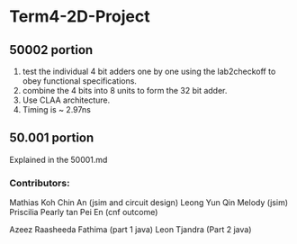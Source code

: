 # Term4-2D-Project

## 50002 portion
1. test the individual 4 bit adders one by one using the lab2checkoff to obey functional specifications.
2. combine the 4 bits into 8 units to form the 32 bit adder.
3. Use CLAA architecture.
4. Timing is ~ 2.97ns

## 50.001 portion 
Explained in the 50001.md 


### Contributors:
Mathias Koh Chin An (jsim and circuit design)
Leong Yun Qin Melody (jsim) 
Priscilia Pearly tan Pei En (cnf outcome) 

Azeez Raasheeda Fathima (part 1 java) 
Leon Tjandra (Part 2 java)

